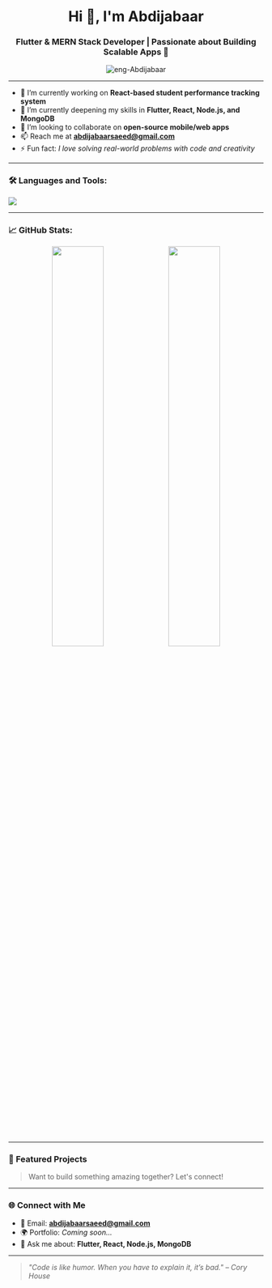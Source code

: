 <h1 align="center">Hi 👋, I'm Abdijabaar</h1>
<h3 align="center">Flutter & MERN Stack Developer | Passionate about Building Scalable Apps 🚀</h3>

<p align="center">
  <img src="https://komarev.com/ghpvc/?username=eng-Abdijabaar&label=Profile%20views&color=0e75b6&style=flat" alt="eng-Abdijabaar" />
</p>

---

- 🔭 I’m currently working on **React-based student performance tracking system**
- 🌱 I’m currently deepening my skills in **Flutter, React, Node.js, and MongoDB**
- 👯 I’m looking to collaborate on **open-source mobile/web apps**
- 📫 Reach me at **abdijabaarsaeed@gmail.com**
- ⚡ Fun fact: *I love solving real-world problems with code and creativity*

---

### 🛠️ Languages and Tools:

<p>
  <img src="https://skillicons.dev/icons?i=flutter,dart,react,nodejs,express,mongodb,js,html,css,git" />
</p>

---

### 📈 GitHub Stats:

<p align="center">
  <img src="https://github-readme-stats.vercel.app/api?username=eng-Abdijabaar&show_icons=true&theme=tokyonight" width="45%" />
  <img src="https://github-readme-streak-stats.herokuapp.com/?user=eng-Abdijabaar&theme=tokyonight" width="45%" />
</p>

---

### 📌 Featured Projects

<!-- Uncomment and update these with your real repos -->
<!--
- [📱 Flutter Blog App](https://github.com/eng-Abdijabaar/flutter-blog-app) – A blog app built with Flutter & Firebase.
- [📊 Student Score Manager](https://github.com/eng-Abdijabaar/student-score-manager) – Score tracking app using React and Node.js.
-->

> Want to build something amazing together? Let's connect!

---

### 🌐 Connect with Me

- 📧 Email: **abdijabaarsaeed@gmail.com**
- 🌍 Portfolio: *Coming soon...*
- 💬 Ask me about: **Flutter, React, Node.js, MongoDB**

---

> *"Code is like humor. When you have to explain it, it’s bad." – Cory House*
